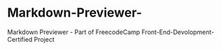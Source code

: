 # Markdown-Previewer-
Markdown Previewer - Part of FreecodeCamp Front-End-Devolopment- Certified Project
